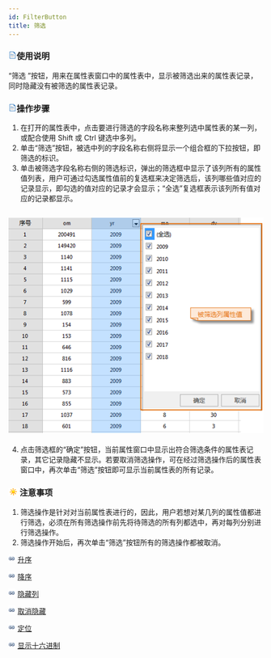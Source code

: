 ```yaml
---
id: FilterButton
title: 筛选
---
```

### ![](../../img/read.gif)使用说明

“筛选 ”按钮，用来在属性表窗口中的属性表中，显示被筛选出来的属性表记录，同时隐藏没有被筛选的属性表记录。

### ![](../../img/read.gif)操作步骤

  1. 在打开的属性表中，点击要进行筛选的字段名称来整列选中属性表的某一列，或配合使用 Shift 或 Ctrl 键选中多列。
  2. 单击“筛选”按钮，被选中列的字段名称右侧将显示一个组合框的下拉按钮，即筛选的标识。
  3. 单击被筛选字段名称右侧的筛选标识，弹出的筛选框中显示了该列所有的属性值列表，用户可通过勾选属性值前的复选框来决定筛选后，该列哪些值对应的记录显示，即勾选的值对应的记录才会显示；“全选”复选框表示该列所有值对应的记录都显示。  

![](img/filterMarker.png)  
---  
  4. 点击筛选框的“确定”按钮，当前属性窗口中显示出符合筛选条件的属性表记录，其它记录隐藏不显示。若要取消筛选操作，可在经过筛选操作后的属性表窗口中，再次单击“筛选”按钮即可显示当前属性表的所有记录。

### ![](../../img/note.png)注意事项

  1. 筛选操作是针对对当前属性表进行的，因此，用户若想对某几列的属性值都进行筛选，必须在所有筛选操作前先将待筛选的所有列都选中，再对每列分别进行筛选操作。
  2. 筛选操作开始后，再次单击“筛选”按钮所有的筛选操作都被取消。

![](../../img/smalltitle.png) [升序](SortOrderAscendingButton.html)

![](../../img/smalltitle.png) [降序](SortOrderDescendingButton.html)

![](../../img/smalltitle.png) [隐藏列](HideButton.html)

![](../../img/smalltitle.png) [取消隐藏](CancelHideButton.html)

![](../../img/smalltitle.png) [定位](GoToButton.html)

![](../../img/smalltitle.png) [显示十六进制](DisplayHexadecimal.html)


